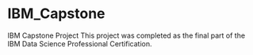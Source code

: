 # IBM_Capstone
IBM Capstone Project
This project was completed as the final part of the IBM Data Science Professional Certification.

